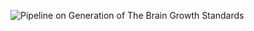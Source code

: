 ![Pipeline on Generation of The Brain Growth Standards](https://github.com/zuoxinian/CCS/blob/master/H3/GrowthCharts/Codes/gcs-pipeline.png)

